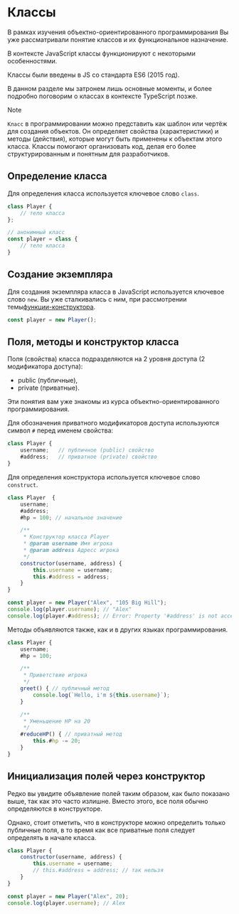 # Классы

В рамках изучения объектно-ориентированного программирования Вы уже рассматривали понятие классов и их функциональное назначение. 

В контексте JavaScript классы функционируют с некоторыми особенностями.

Классы были введены в JS со стандарта ES6 (2015 год).

В данном разделе мы затронем лишь основные моменты, и более подробно поговорим о классах в контексте TypeScript позже.

> [!NOTE]
> `Класс` в программировании можно представить как шаблон или чертёж для создания объектов. Он определяет свойства (характеристики) и методы (действия), которые могут быть применены к объектам этого класса. Классы помогают организовать код, делая его более структурированным и понятным для разработчиков.

## Определение класса

Для определения класса используется ключевое слово `class`.

```js
class Player {
    // тело класса
};

// анонимный класс
const player = class {
    // тело класса
}
```

## Создание экземпляра

Для создания экземпляра класса в JavaScript используется ключевое слово `new`. Вы уже сталкивались с ним, при рассмотрении темы[функции-конструктора](63_constructor_new.md).

```js
const player = new Player();
```

## Поля, методы и конструктор класса

Поля (свойства) класса подразделяются на 2 уровня доступа (2 модификатора доступа):

- public (публичные),
- private (приватные).

Эти понятия вам уже знакомы из курса объектно-ориентированного программирования. 

Для обозначения приватного модификаторов доступа используются символ `#` перед именем свойства:

```js
class Player {
    username;   // публичное (public) свойство
    #address;   // приватное (private) свойство
}
```

Для определения конструктора используется ключевое слово `construct`.

```js
class Player  {
    username;
    #address;
    #hp = 100; // начальное значение

    /**
     * Конструктор класса Player
     * @param username Имя игрока
     * @param address Адресс игрока
     */
    constructor(username, address) {
        this.username = username;
        this.#address = address;
    }
}

const player = new Player("Alex", "105 Big Hill");
console.log(player.username); // "Alex"
console.log(player.#address); // Error: Property '#address' is not accessible outside class 'Player' because it has a private identifier.
```

Методы объявляются также, как и в других языках программирования.

```js
class Player {
    username;
    #hp = 100;

    /**
     * Приветствие игрока
     */
    greet() { // публичный метод
        console.log(`Hello, i'm ${this.username}`);
    }

    /**
     * Уменьшение HP на 20
     */
    #reduceHP() { // приватный метод
        this.#hp -= 20;
    }
}
```

## Инициализация полей через конструктор

Редко вы увидите объявление полей таким образом, как было показано выше, так как это часто излишне. Вместо этого, все поля обычно определяются в конструкторе.

Однако, стоит отметить, что в конструкторе можно определить только публичные поля, в то время как все приватные поля следует определять в начале класса.

```js
class Player {
    constructor(username, address) {
        this.username = username;
        // this.#address = address; // так нельзя
    }
}

const player = new Player("Alex", 20);
console.log(player.username); // Alex
```